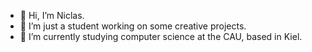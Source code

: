 - 👋 Hi, I’m Niclas.
- 👀 I’m just a student working on some creative projects.
- 🌱 I’m currently studying computer science at the CAU, based in Kiel.

<!---
ng217779/ng217779 is a ✨ special ✨ repository because its `README.md` (this file) appears on your GitHub profile.
You can click the Preview link to take a look at your changes.
--->
